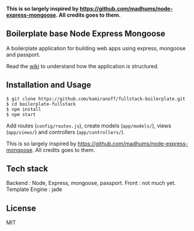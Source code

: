 <!-- [![Build Status](https://img.shields.io/travis/madhums/node-express-mongoose.svg?style=flat)](https://travis-ci.org/madhums/node-express-mongoose)
[![Gittip](https://img.shields.io/gratipay/madhums.svg?style=flat)](https://www.gratipay.com/madhums/)
[![Dependencies](https://img.shields.io/david/madhums/node-express-mongoose.svg?style=flat)](https://david-dm.org/madhums/node-express-mongoose)
[![Gitter](https://badges.gitter.im/Join%20Chat.svg)](https://gitter.im/madhums/node-express-mongoose?utm_source=badge&utm_medium=badge&utm_campaign=pr-badge) -->

**This is so largely inspired by https://github.com/madhums/node-express-mongoose. All credits goes to them.**

## Boilerplate base Node Express Mongoose

A boilerplate application for building web apps using express, mongoose and passport.

Read the [wiki](https://github.com/madhums/node-express-mongoose/wiki) to understand how the application is structured.

## Installation and Usage

    $ git clone https://github.com/kamiranoff/fullstack-boilerplate.git
    $ cd boilerplate-fullstack
    $ npm install
    $ npm start

Add routes (`config/routes.js`), create models (`app/models/`), views (`app/views/`) and controllers (`app/controllers/`).

This is so largely inspired by https://github.com/madhums/node-express-mongoose. All credits goes to them.

## Tech stack
  Backend : Node, Express, mongoose, passport.
  Front : not much yet.
  Template Engine : jade

## License

MIT
